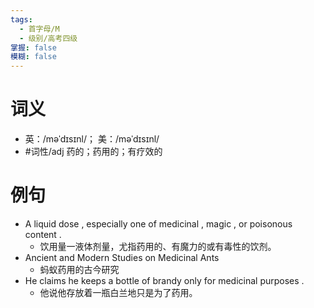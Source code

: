```yaml
---
tags:
  - 首字母/M
  - 级别/高考四级
掌握: false
模糊: false
---
```

# 词义
- 英：/məˈdɪsɪnl/； 美：/məˈdɪsɪnl/
- #词性/adj  药的；药用的；有疗效的
# 例句
- A liquid dose , especially one of medicinal , magic , or poisonous content .
	- 饮用量一液体剂量，尤指药用的、有魔力的或有毒性的饮剂。
- Ancient and Modern Studies on Medicinal Ants
	- 蚂蚁药用的古今研究
- He claims he keeps a bottle of brandy only for medicinal purposes .
	- 他说他存放着一瓶白兰地只是为了药用。
